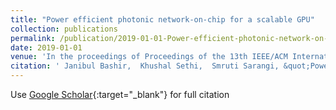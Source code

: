 ```yaml
---
title: "Power efficient photonic network-on-chip for a scalable GPU"
collection: publications
permalink: /publication/2019-01-01-Power-efficient-photonic-network-on-chip-for-a-scalable-GPU
date: 2019-01-01
venue: 'In the proceedings of Proceedings of the 13th IEEE/ACM International Symposium on Networks-on-Chip'
citation: ' Janibul Bashir,  Khushal Sethi,  Smruti Sarangi, &quot;Power efficient photonic network-on-chip for a scalable GPU.&quot; In the proceedings of Proceedings of the 13th IEEE/ACM International Symposium on Networks-on-Chip, 2019.'
---
```

Use [Google Scholar](https://scholar.google.com/scholar?q=Power+efficient+photonic+network+on+chip+for+a+scalable+GPU){:target="_blank"} for full citation